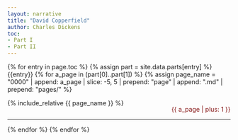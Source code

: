 ```yaml
---
layout: narrative
title: "David Copperfield"
author: Charles Dickens
toc:
- Part I
- Part II
---
```

{% for entry in page.toc %}
{% assign part = site.data.parts[entry] %}
<a id='{{page.toc[i] | downcase | replace: " ", "-"}}'>{{entry}}</a>
{% for a_page in (part[0]..part[1]) %}
{% assign page_name = "0000" | append: a_page | slice: -5, 5 | prepend: "page" | append: ".md" | prepend: "pages/" %}
<div class="page">
<p class="page-number small" style="color: #841212;float:right">{{ a_page | plus: 1 }}</p>
<div class="page-text">
{% include_relative {{ page_name }} %}
</div>
<hr style="clear:right"/>
</div>
{% endfor %}
{% endfor %}
